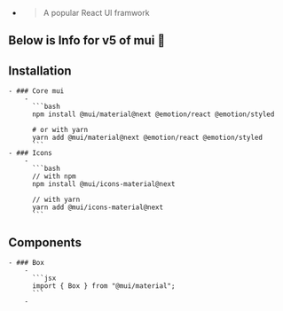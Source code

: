 -
  > A popular React UI framwork
## Below is Info for v5 of mui 🎉
## Installation
	- ### Core mui
		-
		  ```bash
		  npm install @mui/material@next @emotion/react @emotion/styled
		  	  
		  # or with yarn
		  yarn add @mui/material@next @emotion/react @emotion/styled
		  ```
	- ### Icons
		-
		  ```bash
		  // with npm
		  npm install @mui/icons-material@next
		  
		  // with yarn
		  yarn add @mui/icons-material@next
		  ```
## Components
	- ### Box
		-
		  ```jsx
		  import { Box } from "@mui/material";
		  ```
		-